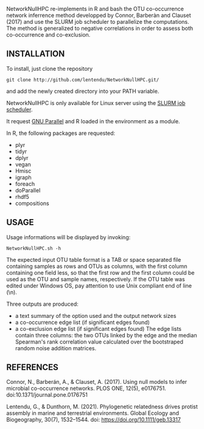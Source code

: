NetworkNullHPC re-implements in R and bash the OTU co-occurrence network inferrence method developped by Connor, Barberàn and Clauset (2017) and use the SLURM job scheduler to parallelize the computations.
The method is generalized to negative correlations in order to assess both co-occurrence and co-exclusion.

INSTALLATION
------------

To install, just clone the repository

	git clone http://github.com/lentendu/NetworkNullHPC.git/

and add the newly created directory into your PATH variable.

NetworkNullHPC is only available for Linux server using the [SLURM job scheduler](https://slurm.schedmd.com/).

It request [GNU Parallel](https://www.gnu.org/software/parallel/) and R loaded in the environment as a module.

In R, the following packages are requested:
 - plyr
 - tidyr
 - dplyr
 - vegan
 - Hmisc
 - igraph
 - foreach
 - doParallel
 - rhdf5
 - compositions

USAGE
-----

Usage informations will be displayed by invoking:

	NetworkNullHPC.sh -h

The expected input OTU table format is a TAB or space separated file containing samples as rows and OTUs as columns, with the first column containing one field less, so that the first row and the first column could be used as the OTU and sample names, respectively. If the OTU table was edited under Windows OS, pay attention to use Unix compliant end of line (\n).

Three outputs are produced:
 - a text summary of the option used and the output network sizes
 - a co-occurrence edge list (if significant edges found)
 - a co-exclusion edge list (if significant edges found)
  The edge lists contain three columns: the two OTUs linked by the edge and the median Spearman's rank correlation value calculated over the bootstraped random noise addition matrices.

REFERENCES
----------

Connor, N., Barberán, A., & Clauset, A. (2017). Using null models to infer microbial co-occurrence networks. PLOS ONE, 12(5), e0176751. doi:10.1371/journal.pone.0176751

Lentendu, G., & Dunthorn, M. (2021). Phylogenetic relatedness drives protist assembly in marine and terrestrial environments. Global Ecology and Biogeography, 30(7), 1532–1544. doi: https://doi.org/10.1111/geb.13317

